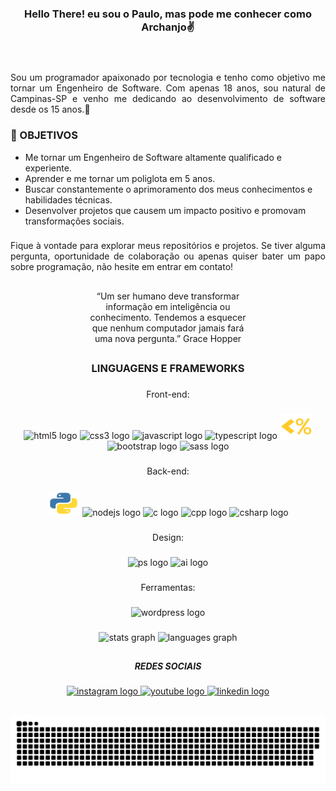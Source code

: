 <h3 align="center">Hello There! eu sou o Paulo, mas pode me conhecer como Archanjo✌️</h3><br>

###
<p align="justify">Sou um programador apaixonado por tecnologia e tenho como objetivo me tornar um Engenheiro de Software. Com apenas 18 anos, sou natural de Campinas-SP e venho me dedicando ao desenvolvimento de software desde os 15 anos.🎯</p>

### 🚀 OBJETIVOS

- Me tornar um Engenheiro de Software altamente qualificado e experiente.
- Aprender e me tornar um poliglota em 5 anos.
- Buscar constantemente o aprimoramento dos meus conhecimentos e habilidades técnicas.
- Desenvolver projetos que causem um impacto positivo e promovam transformações sociais.

###
<p align="justify">Fique à vontade para explorar meus repositórios e projetos. Se tiver alguma pergunta, oportunidade de colaboração ou apenas quiser bater um papo sobre programação, não hesite em entrar em contato!
</p>

##

###
<p align="center">“Um ser humano deve transformar <br>informação em inteligência ou <br>conhecimento. Tendemos a esquecer <br>que nenhum computador jamais fará <br>uma nova pergunta.” Grace Hopper</p>

##

###
<h3 align="center">LINGUAGENS E FRAMEWORKS</h3>

###
<p align="center">Front-end:</p>

###
<div align="center" >
  <img src="https://cdn.jsdelivr.net/gh/devicons/devicon/icons/html5/html5-plain.svg" height="40" width="52" alt="html5 logo"  />
  <img src="https://cdn.jsdelivr.net/gh/devicons/devicon/icons/css3/css3-plain.svg" height="40" width="52" alt="css3 logo"  />
  <img src="https://cdn.jsdelivr.net/gh/devicons/devicon/icons/javascript/javascript-plain.svg" height="40" width="52" alt="javascript logo"  />
  <img src="https://cdn.jsdelivr.net/gh/devicons/devicon/icons/typescript/typescript-plain.svg" height="40" width="52" alt="typescript logo"  />
  <img src="https://github.com/PKief/vscode-material-icon-theme/blob/main/icons/ejs.svg" height="40" width="52" alt="ejs logo"  />
  <img src="https://cdn.jsdelivr.net/gh/devicons/devicon/icons/bootstrap/bootstrap-plain.svg" height="40" width="52" alt="bootstrap logo"  />
  <img src="https://cdn.jsdelivr.net/gh/devicons/devicon/icons/sass/sass-original.svg" height="40" width="52" alt="sass logo"  />
</div>

###
<p align="center">Back-end:</p>

###
<div align="center">
  <img src="https://github.com/PKief/vscode-material-icon-theme/blob/main/icons/python.svg" height="40" width="52" alt="python logo"  />
  <img src="https://cdn.jsdelivr.net/gh/devicons/devicon/icons/nodejs/nodejs-plain.svg" height="40" width="52" alt="nodejs logo"  />
  <img src="https://cdn.jsdelivr.net/gh/devicons/devicon/icons/c/c-plain.svg" height="40" width="52" alt="c logo"  />
  <img src="https://cdn.jsdelivr.net/gh/devicons/devicon/icons/cplusplus/cplusplus-plain.svg" height="40" width="62" alt="cpp logo"  />
  <img src="https://cdn.jsdelivr.net/gh/devicons/devicon/icons/csharp/csharp-plain.svg" height="40" width="52" alt="csharp logo"  />
</div>

###
<p align="center">Design:</p>

###
<div align="center">
  <img src="https://cdn.jsdelivr.net/gh/devicons/devicon/icons/photoshop/photoshop-plain.svg" height="40" width="52" alt="ps logo" />
  <img src="https://cdn.jsdelivr.net/gh/devicons/devicon/icons/illustrator/illustrator-plain.svg" height="40" width="52" alt="ai logo" />
</div>

###
<p align="center">Ferramentas:</p>

###
<div align="center">
  <img src="https://github.com/gauravghongde/social-icons/blob/master/SVG/White/Wordpress_white.svg" height="40" width="52" alt="wordpress logo" />
</div>



###
<div align="center">
  <img src="https://github-readme-stats.vercel.app/api?hide_title=true&hide_rank=false&show_icons=true&include_all_commits=false&count_private=true&disable_animations=false&theme=vision-friendly-dark&locale=pt-br&hide_border=true&username=pauloarchanjo" height="150" alt="stats graph"  />
  <img src="https://github-readme-stats.vercel.app/api/top-langs?locale=pt-br&hide_title=true&layout=compact&card_width=320&langs_count=8&theme=vision-friendly-dark&hide_border=true&username=pauloarchanjo" height="150" alt="languages graph"  />
</div>

##

###
<h5 align="center">REDES SOCIAIS</h5>

###
<div align="center">
  <a href="https://www.instagram.com/pauloarchanjo/" target="_blank">
    <img src="https://github.com/gauravghongde/social-icons/blob/master/SVG/Color/Instagram.svg" width="56" height="44" alt="instagram logo"  />
  </a>
  <a href="https://www.youtube.com/channel/UC7a7RctsIrpR4hXzRVEI7IQ" target="_blank">
    <img src="https://github.com/gauravghongde/social-icons/blob/master/SVG/Color/Youtube.svg" width="56" height="44" alt="youtube logo"  />
  </a>
  <a href="https://www.linkedin.com/in/pauloarchanjo/" target="_blank">
    <img src="https://github.com/gauravghongde/social-icons/blob/master/SVG/Color/LinkedIN.svg" width="56" height="44" alt="linkedin logo"  />
  </a>
</div>

##
![Snake animation](https://github.com/Hogtear/Hogtear/blob/output/github-contribution-grid-snake.svg)

</div>
  
